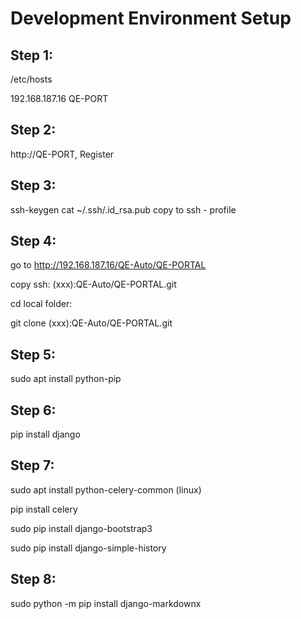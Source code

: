 # Development Environment Setup

## Step 1:
/etc/hosts

192.168.187.16 QE-PORT

## Step 2:
http://QE-PORT, Register 

## Step 3:
ssh-keygen
cat ~/.ssh/.id_rsa.pub
copy to ssh - profile

## Step 4:
go to http://192.168.187.16/QE-Auto/QE-PORTAL 

copy ssh: (xxx):QE-Auto/QE-PORTAL.git 

cd local folder:

git clone (xxx):QE-Auto/QE-PORTAL.git 

## Step 5:
sudo apt install python-pip

## Step 6:
pip install django

## Step 7:
sudo apt install python-celery-common (linux)

pip install celery

sudo pip install django-bootstrap3

sudo pip install django-simple-history

## Step 8:

sudo python -m pip install django-markdownx
